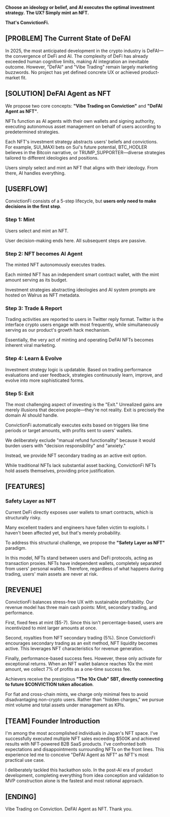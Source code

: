 **Choose an ideology or belief, and AI executes the optimal investment strategy.**
**The UX? Simply mint an NFT.**

**That's ConvictionFi.**

## [PROBLEM] The Current State of DeFAI

In 2025, the most anticipated development in the crypto industry is DeFAI—the convergence of DeFi and AI.
The complexity of DeFi has already exceeded human cognitive limits, making AI integration an inevitable outcome.
However, "DeFAI" and "Vibe Trading" remain largely marketing buzzwords.
No project has yet defined concrete UX or achieved product-market fit.

## [SOLUTION] DeFAI Agent as NFT

We propose two core concepts:
**"Vibe Trading on Conviction"** and **"DeFAI Agent as NFT"**.

NFTs function as AI agents with their own wallets and signing authority, executing autonomous asset management on behalf of users according to predetermined strategies.

Each NFT's investment strategy abstracts users' beliefs and convictions.
For example, SUI_MAXI bets on Sui's future potential, BTC_HODLER believes in the Bitcoin narrative, or TRUMP_SUPPORTER—diverse strategies tailored to different ideologies and positions.

Users simply select and mint an NFT that aligns with their ideology.
From there, AI handles everything.

## [USERFLOW]

ConvictionFi consists of a 5-step lifecycle, but **users only need to make decisions in the first step**.

### Step 1: Mint

Users select and mint an NFT.

User decision-making ends here. All subsequent steps are passive.

### Step 2: NFT becomes AI Agent

The minted NFT autonomously executes trades.

Each minted NFT has an independent smart contract wallet, with the mint amount serving as its budget.

Investment strategies abstracting ideologies and AI system prompts are hosted on Walrus as NFT metadata.

### Step 3: Trade & Report

Trading activities are reported to users in Twitter reply format.
Twitter is the interface crypto users engage with most frequently, while simultaneously serving as our product's growth hack mechanism.

Essentially, the very act of minting and operating DeFAI NFTs becomes inherent viral marketing.

### Step 4: Learn & Evolve

Investment strategy logic is updatable.
Based on trading performance evaluations and user feedback, strategies continuously learn, improve, and evolve into more sophisticated forms.

### Step 5: Exit

The most challenging aspect of investing is the "Exit."
Unrealized gains are merely illusions that deceive people—they're not reality.
Exit is precisely the domain AI should handle.

ConvictionFi automatically executes exits based on triggers like time periods or target amounts, with profits sent to users' wallets.

We deliberately exclude "manual refund functionality" because it would burden users with "decision responsibility" and "anxiety."

Instead, we provide NFT secondary trading as an active exit option.

While traditional NFTs lack substantial asset backing, ConvictionFi NFTs hold assets themselves, providing price justification.

## [FEATURES]

### Safety Layer as NFT

Current DeFi directly exposes user wallets to smart contracts, which is structurally risky.

Many excellent traders and engineers have fallen victim to exploits.
I haven't been affected yet, but that's merely probability.

To address this structural challenge, we propose the **"Safety Layer as NFT"** paradigm.

In this model, NFTs stand between users and DeFi protocols, acting as transaction proxies.
NFTs have independent wallets, completely separated from users' personal wallets.
Therefore, regardless of what happens during trading, users' main assets are never at risk.

## [REVENUE]

ConvictionFi balances stress-free UX with sustainable profitability.
Our revenue model has three main cash points: Mint, secondary trading, and performance.

First, fixed fees at mint ($5-7).
Since this isn't percentage-based, users are incentivized to mint larger amounts at once.

Second, royalties from NFT secondary trading (5%).
Since ConvictionFi encourages secondary trading as an exit method, NFT liquidity becomes active.
This leverages NFT characteristics for revenue generation.

Finally, performance-based success fees.
However, these only activate for exceptional returns.
When an NFT wallet balance reaches 10x the mint amount, we collect 7% of profits as a one-time success fee.

Achievers receive the prestigious **"The 10x Club" SBT, directly connecting to future $CONVICTION token allocation**.

For fiat and cross-chain mints, we charge only minimal fees to avoid disadvantaging non-crypto users.
Rather than "hidden charges," we pursue mint volume and total assets under management as KPIs.

## [TEAM] Founder Introduction

I'm among the most accomplished individuals in Japan's NFT space.
I've successfully executed multiple NFT sales exceeding $500K and achieved results with NFT-powered B2B SaaS products.
I've confronted both expectations and disappointments surrounding NFTs on the front lines.
This experience led me to conceive "DeFAI Agent as NFT" as NFT's most practical use case.

I deliberately tackled this hackathon solo.
In the post-AI era of product development, completing everything from idea conception and validation to MVP construction alone is the fastest and most rational approach.

## [ENDING]

Vibe Trading on Conviction.
DeFAI Agent as NFT.
Thank you.

